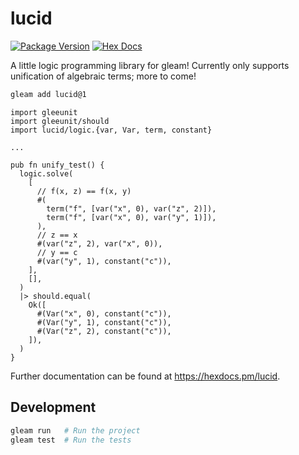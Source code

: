# lucid

[![Package Version](https://img.shields.io/hexpm/v/lucid)](https://hex.pm/packages/lucid)
[![Hex Docs](https://img.shields.io/badge/hex-docs-ffaff3)](https://hexdocs.pm/lucid/)

A little logic programming library for gleam! Currently only supports unification of algebraic terms; more to come!

```sh
gleam add lucid@1
```
```gleam
import gleeunit
import gleeunit/should
import lucid/logic.{var, Var, term, constant}

...

pub fn unify_test() {
  logic.solve(
    [
      // f(x, z) == f(x, y)
      #(
        term("f", [var("x", 0), var("z", 2)]),
        term("f", [var("x", 0), var("y", 1)]),
      ),
      // z == x
      #(var("z", 2), var("x", 0)),
      // y == c
      #(var("y", 1), constant("c")),
    ],
    [],
  )
  |> should.equal(
    Ok([
      #(Var("x", 0), constant("c")),
      #(Var("y", 1), constant("c")),
      #(Var("z", 2), constant("c")),
    ]),
  )
}

```

Further documentation can be found at <https://hexdocs.pm/lucid>.

## Development

```sh
gleam run   # Run the project
gleam test  # Run the tests
```
